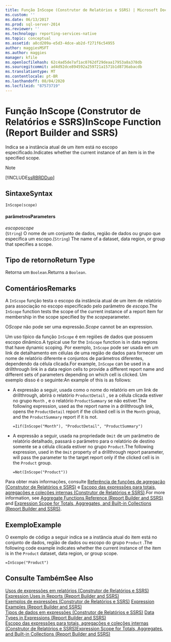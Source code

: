 ```yaml
---
title: Função InScope (Construtor de Relatórios e SSRS) | Microsoft Docs
ms.custom: ''
ms.date: 06/13/2017
ms.prod: sql-server-2014
ms.reviewer: ''
ms.technology: reporting-services-native
ms.topic: conceptual
ms.assetid: a8cd209a-e5d3-4dce-ab2d-f271f6c54955
author: maggiesMSFT
ms.author: maggies
manager: kfile
ms.openlocfilehash: 62c4ad5de7af1ac0762df29deaa17953a8a378db
ms.sourcegitcommit: ad4d92dce894592a259721a1571b1d8736abacdb
ms.translationtype: MT
ms.contentlocale: pt-BR
ms.lasthandoff: 08/04/2020
ms.locfileid: "87573719"
---
```

# <a name="inscope-function-report-builder-and-ssrs"></a><span data-ttu-id="48f94-102">Função InScope (Construtor de Relatórios e SSRS)</span><span class="sxs-lookup"><span data-stu-id="48f94-102">InScope Function (Report Builder and SSRS)</span></span>
  <span data-ttu-id="48f94-103">Indica se a instância atual de um item está no escopo especificado.</span><span class="sxs-lookup"><span data-stu-id="48f94-103">Indicates whether the current instance of an item is in the specified scope.</span></span>  
  
> [!NOTE]  
>  [!INCLUDE[ssRBRDDup](../../includes/ssrbrddup-md.md)]  
  
## <a name="syntax"></a><span data-ttu-id="48f94-104">Sintaxe</span><span class="sxs-lookup"><span data-stu-id="48f94-104">Syntax</span></span>  
  
```  
InScope(scope)  
```  
  
#### <a name="parameters"></a><span data-ttu-id="48f94-105">parâmetros</span><span class="sxs-lookup"><span data-stu-id="48f94-105">Parameters</span></span>  
 <span data-ttu-id="48f94-106">*escopo*</span><span class="sxs-lookup"><span data-stu-id="48f94-106">*scope*</span></span>  
 <span data-ttu-id="48f94-107">(`String`) O nome de um conjunto de dados, região de dados ou grupo que especifica um escopo.</span><span class="sxs-lookup"><span data-stu-id="48f94-107">(`String`) The name of a dataset, data region, or group that specifies a scope.</span></span>  
  
## <a name="return-type"></a><span data-ttu-id="48f94-108">Tipo de retorno</span><span class="sxs-lookup"><span data-stu-id="48f94-108">Return Type</span></span>  
 <span data-ttu-id="48f94-109">Retorna um `Boolean`.</span><span class="sxs-lookup"><span data-stu-id="48f94-109">Returns a `Boolean`.</span></span>  
  
## <a name="remarks"></a><span data-ttu-id="48f94-110">Comentários</span><span class="sxs-lookup"><span data-stu-id="48f94-110">Remarks</span></span>  
 <span data-ttu-id="48f94-111">A `InScope` função testa o escopo da instância atual de um item de relatório para associação no escopo especificado pelo parâmetro de *escopo*.</span><span class="sxs-lookup"><span data-stu-id="48f94-111">The `InScope` function tests the scope of the current instance of a report item for membership in the scope specified by the *scope*parameter.</span></span>  
  
 <span data-ttu-id="48f94-112">O*Scope* não pode ser uma expressão.</span><span class="sxs-lookup"><span data-stu-id="48f94-112">*Scope* cannot be an expression.</span></span>  
  
 <span data-ttu-id="48f94-113">Um uso típico da função `InScope` é em regiões de dados que possuem escopo dinâmico.</span><span class="sxs-lookup"><span data-stu-id="48f94-113">A typical use for the `InScope` function is in data regions that have dynamic scoping.</span></span> <span data-ttu-id="48f94-114">Por exemplo, `InScope` pode ser usada em um link de detalhamento em células de uma região de dados para fornecer um nome de relatório diferente e conjuntos de parâmetros diferentes, dependendo da célula clicada.</span><span class="sxs-lookup"><span data-stu-id="48f94-114">For example, `InScope` can be used in a drillthrough link in a data region cells to provide a different report name and different sets of parameters depending on which cell is clicked.</span></span> <span data-ttu-id="48f94-115">Um exemplo disso é o seguinte:</span><span class="sxs-lookup"><span data-stu-id="48f94-115">An example of this is as follows:</span></span>  
  
-   <span data-ttu-id="48f94-116">A expressão a seguir, usada como o nome do relatório em um link de drillthrough, abrirá o relatório `ProductDetail` , se a célula clicada estiver no grupo `Month` , e o relatório `ProductSummary` se não estiver.</span><span class="sxs-lookup"><span data-stu-id="48f94-116">The following expression, used as the report name in a drillthrough link, opens the `ProductDetail` report if the clicked cell is in the `Month` group, and the `ProductSummary` report if it is not.</span></span>  
  
    ```  
    =Iif(InScope("Month"), "ProductDetail", "ProductSummary")  
    ```  
  
-   <span data-ttu-id="48f94-117">A expressão a seguir, usada na propriedade `Omit` de um parâmetro de relatório detalhado, passará o parâmetro para o relatório de destino somente se a célula clicada estiver no grupo `Product`.</span><span class="sxs-lookup"><span data-stu-id="48f94-117">The following expression, used in the `Omit` property of a drillthrough report parameter, will pass the parameter to the target report only if the clicked cell is in the `Product` group.</span></span>  
  
    ```  
    =Not(InScope("Product"))  
    ```  
  
 <span data-ttu-id="48f94-118">Para obter mais informações, consulte [Referência de funções de agregação &#40;Construtor de Relatórios e SSRS&#41;](report-builder-functions-aggregate-functions-reference.md) e [Escopo das expressões para totais, agregações e coleções internas &#40;Construtor de Relatórios e SSRS&#41;](expression-scope-for-totals-aggregates-and-built-in-collections.md).</span><span class="sxs-lookup"><span data-stu-id="48f94-118">For more information, see [Aggregate Functions Reference &#40;Report Builder and SSRS&#41;](report-builder-functions-aggregate-functions-reference.md) and [Expression Scope for Totals, Aggregates, and Built-in Collections &#40;Report Builder and SSRS&#41;](expression-scope-for-totals-aggregates-and-built-in-collections.md).</span></span>  
  
## <a name="example"></a><span data-ttu-id="48f94-119">Exemplo</span><span class="sxs-lookup"><span data-stu-id="48f94-119">Example</span></span>  
 <span data-ttu-id="48f94-120">O exemplo de código a seguir indica se a instância atual do item está no conjunto de dados, região de dados ou escopo do grupo `Product` .</span><span class="sxs-lookup"><span data-stu-id="48f94-120">The following code example indicates whether the current instance of the item is in the `Product` dataset, data region, or group scope.</span></span>  
  
```  
=InScope("Product")  
```  
  
## <a name="see-also"></a><span data-ttu-id="48f94-121">Consulte Também</span><span class="sxs-lookup"><span data-stu-id="48f94-121">See Also</span></span>  
 <span data-ttu-id="48f94-122">[Usos de expressões em relatórios &#40;Construtor de Relatórios e SSRS&#41;](expression-uses-in-reports-report-builder-and-ssrs.md) </span><span class="sxs-lookup"><span data-stu-id="48f94-122">[Expression Uses in Reports &#40;Report Builder and SSRS&#41;](expression-uses-in-reports-report-builder-and-ssrs.md) </span></span>  
 <span data-ttu-id="48f94-123">[Exemplos de expressões &#40;Construtor de Relatórios e SSRS&#41;](expression-examples-report-builder-and-ssrs.md) </span><span class="sxs-lookup"><span data-stu-id="48f94-123">[Expression Examples &#40;Report Builder and SSRS&#41;](expression-examples-report-builder-and-ssrs.md) </span></span>  
 <span data-ttu-id="48f94-124">[Tipos de dados em expressões &#40;Construtor de Relatórios e SSRS&#41;](expressions-report-builder-and-ssrs.md) </span><span class="sxs-lookup"><span data-stu-id="48f94-124">[Data Types in Expressions &#40;Report Builder and SSRS&#41;](expressions-report-builder-and-ssrs.md) </span></span>  
 [<span data-ttu-id="48f94-125">Escopo das expressões para totais, agregações e coleções internas &#40;Construtor de Relatórios e SSRS&#41;</span><span class="sxs-lookup"><span data-stu-id="48f94-125">Expression Scope for Totals, Aggregates, and Built-in Collections &#40;Report Builder and SSRS&#41;</span></span>](expression-scope-for-totals-aggregates-and-built-in-collections.md)  
  
  
